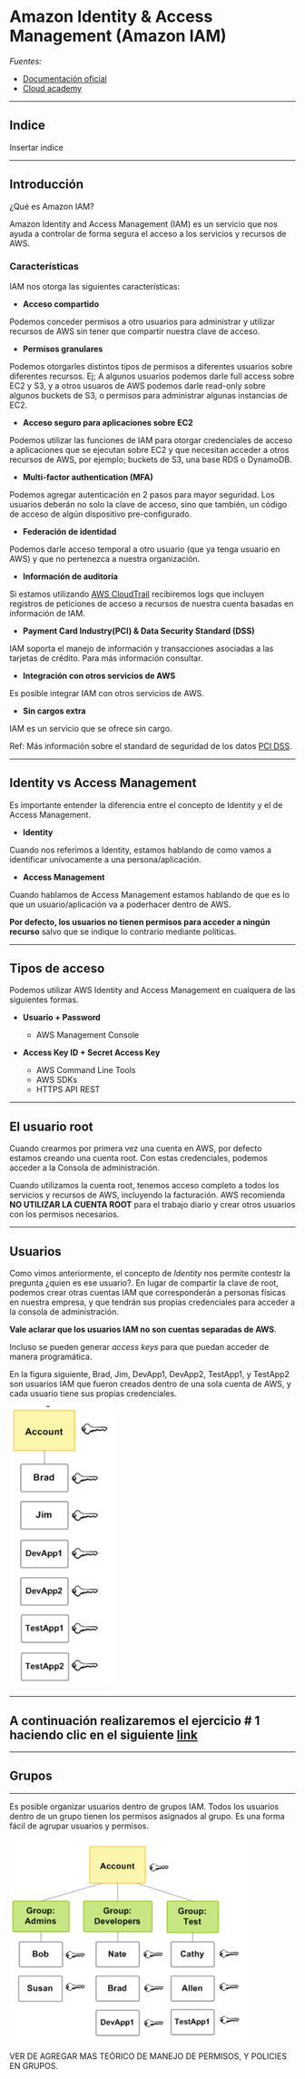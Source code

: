 Amazon Identity & Access Management (Amazon IAM)
===

*Fuentes:*
- [Documentación oficial](https://aws.amazon.com/iam)
- [Cloud academy](https://cloudacademy.com/amazon-web-services/overview-of-aws-identity-and-access-management-iam-course/)


---
## Indice


Insertar indice




---
## Introducción


¿Qué es Amazon IAM?      

Amazon Identity and Access Management (IAM) es un servicio que nos ayuda a controlar de forma segura el acceso a los servicios y recursos de AWS. 

### Características

IAM nos otorga las siguientes características:

* **Acceso compartido**

Podemos conceder permisos a otro usuarios para administrar y utilizar recursos de AWS sin tener que compartir nuestra clave de acceso.

* **Permisos granulares**

Podemos otorgarles distintos tipos de permisos a diferentes usuarios sobre diferentes recursos. Ej; A algunos usuarios podemos darle full access sobre EC2 y S3, y a otros usuaros de AWS podemos darle read-only sobre algunos buckets de S3, o permisos para administrar algunas instancias de EC2.

* **Acceso seguro para aplicaciones sobre EC2**

Podemos utilizar las funciones de IAM para otorgar credenciales de acceso a aplicaciones que se ejecutan sobre EC2 y que necesitan acceder a otros recursos de AWS, por ejemplo; buckets de S3, una base RDS o DynamoDB.

* **Multi-factor authentication (MFA)**

Podemos agregar autenticación en 2 pasos para mayor seguridad. Los usuarios deberán no solo la clave de acceso, sino que también, un código de acceso de algún dispositivo pre-configurado.

* **Federación de identidad**

Podemos darle acceso temporal a otro usuario (que ya tenga usuario en AWS) y que no pertenezca a nuestra organización.

* **Información de auditoría**

Si estamos utilizando [AWS CloudTrail](https://aws.amazon.com/es/cloudtrail/) recibiremos logs que incluyen registros de peticiones de acceso a recursos de nuestra cuenta basadas en información de IAM.

* **Payment Card Industry(PCI) & Data Security Standard (DSS)**

IAM soporta el manejo de información y transacciones asociadas a las tarjetas de crédito. Para más información consultar.

* **Integración con otros servicios de AWS**

Es posible integrar IAM con otros servicios de AWS.

* **Sin cargos extra**

IAM es un servicio que se ofrece sin cargo.


Ref: Más información sobre el standard de seguridad de los datos [PCI DSS](https://aws.amazon.com/es/compliance/pci-dss-level-1-faqs/).

---
## Identity vs Access Management

Es importante entender la diferencia entre el concepto de Identity y el de Access Management.

* **Identity**

Cuando nos referimos a Identity, estamos hablando de como vamos a identificar unívocamente a una persona/aplicación.

 * **Access Management**
 
 Cuando hablamos de Access Management estamos hablando de que es lo que un usuario/aplicación va a poderhacer dentro de AWS. 

**Por defecto, los usuarios no tienen permisos para acceder a ningún recurso** salvo que se indique lo contrario mediante políticas.

---
## Tipos de acceso

Podemos utilizar AWS Identity and Access Management en cualquera de las siguientes formas.

* **Usuario + Password**
    * AWS Management Console

* **Access Key ID + Secret Access Key**
    * AWS Command Line Tools
    * AWS SDKs
    * HTTPS API REST


---
## El usuario root

Cuando crearmos por primera vez una cuenta en AWS, por defecto estamos creando una cuenta root. Con estas credenciales, podemos acceder a la Consola de administración.

Cuando utilizamos la cuenta root, tenemos acceso completo a todos los servicios y recursos de AWS, incluyendo la facturación. AWS recomienda **NO UTILIZAR LA CUENTA ROOT** para el trabajo diario y crear otros usuarios con los permisos necesarios.

---

## Usuarios

Como vimos anteriormente, el concepto de _Identity_
nos permite contestr la pregunta ¿quien es ese usuario?. En lugar de compartir la clave de root, podemos crear otras cuentas IAM que corresponderán a personas físicas en nuestra empresa, y que tendrán sus propias credenciales para acceder a la consola de administración.

**Vale aclarar que los usuarios IAM no son cuentas separadas de AWS**.

Incluso se pueden generar _access keys_ para que puedan acceder de manera programática.

En la figura siguiente, Brad, Jim, DevApp1, DevApp2, TestApp1, y TestApp2 son usuarios IAM que fueron creados dentro de una sola cuenta de AWS, y cada usuario tiene sus propias credenciales.

![IAM Users](images/IAM_users.png)


---
## A continuación realizaremos el ejercicio # 1 haciendo clic en el siguiente [link](ejercicios/AWS_IAM_1_Users.md)
---


## Grupos
---

Es posible organizar usuarios dentro de grupos IAM. Todos los usuarios dentro de un grupo tienen los permisos asignados al grupo. Es una forma fácil de agrupar usuarios y permisos.

![IAM Groups](images/IAM_groups1.png)

VER DE AGREGAR MAS TEÓRICO DE MANEJO DE PERMISOS, Y POLICIES EN GRUPOS.

